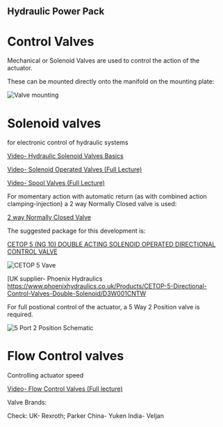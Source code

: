 ## Hydraulic Power Pack

# Control Valves

Mechanical or Solenoid Valves are used to control the action of the actuator. 

These can be mounted directly onto the manifold on the mounting plate:

![Valve mounting](https://github.com/plastic-hub/products/blob/master/projects/hydraulic-power-pack/documents/valves/valve-mounting.jpg)



# Solenoid valves 

for electronic control of hydraulic systems

[Video- Hydraulic Solenoid Valves Basics](https://www.youtube.com/watch?v=c4KXmR8QuPo)

[Video- Solenoid Operated Valves (Full Lecture)](https://www.youtube.com/watch?v=CKyYF4DNyZ8)

[Video- Spool Valves (Full Lecture)](https://www.youtube.com/watch?v=Jfdmrm4A99s)


For momentary action with automatic return (as with combined action clamping-injection) a 2 way Normally Closed valve is used:

[2 way Normally Closed Valve](https://www.youtube.com/watch?v=IR6yFLXYBxc)

The suggested package for this development is:

[CETOP 5 (NG 10) DOUBLE ACTING SOLENOID OPERATED DIRECTIONAL CONTROL VALVE](https://www.parker.com/Literature/Hydraulic%20Valve%20Division/hydraulicvalve/Catalog%20sections%20for%20websphere/Industrial%20Directional%20Control/Catalog%20-%20Static%20Files/D3DW.pdf)

![CETOP 5 Vave](https://github.com/plastic-hub/products/blob/master/projects/hydraulic-power-pack/documents/valves/cetop-5-valve.jpeg)



[UK supplier- Phoenix Hydraulics https://www.phoenixhydraulics.co.uk/Products/CETOP-5-Directional-Control-Valves-Double-Solenoid/D3W001CNTW



For full postional control of the actuator, a 5 Way 2 Position valve is required.

![5 Port 2 Position Schematic](https://github.com/plastic-hub/products/blob/master/projects/hydraulic-power-pack/documents/valves/2-position-5-way-double-solenoid-valve-for-the-double-action-air-cylinder.jpg)


# Flow Control valves

Controlling actuator speed

[Video- Flow Control Valves (Full lecture)](https://www.youtube.com/watch?v=Tn3bsiQx1Ug)


Valve Brands:

Check:
UK- Rexroth; Parker
China- Yuken
India- Veljan


